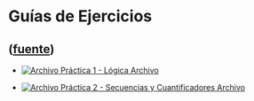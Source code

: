 # Guías de Ejercicios
([fuente](https://campus.exactas.uba.ar/course/view.php?id=987&section=7))
---
  - [![Archivo](https://campus.exactas.uba.ar/theme/image.php/magazine/core/1462913092/f/pdf) Práctica 1 - Lógica Archivo](https://campus.exactas.uba.ar/mod/resource/view.php?id=60076)

  - [![Archivo](https://campus.exactas.uba.ar/theme/image.php/magazine/core/1462913092/f/pdf) Práctica 2 - Secuencias y Cuantificadores Archivo](https://campus.exactas.uba.ar/mod/resource/view.php?id=60623)

